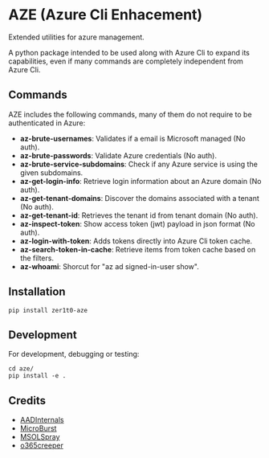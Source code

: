 # AZE (Azure Cli Enhacement)

Extended utilities for azure management.

A python package intended to be used along with Azure Cli to expand its
capabilities, even if many commands are completely independent from Azure Cli.


## Commands

AZE includes the following commands, many of them do not require to be
authenticated in Azure:

- **az-brute-usernames**: Validates if a email is Microsoft managed (No auth).
- **az-brute-passwords**: Validate Azure credentials (No auth).
- **az-brute-service-subdomains**: Check if any Azure service is using the given
  subdomains.
- **az-get-login-info**: Retrieve login information about an Azure domain (No auth).
- **az-get-tenant-domains**: Discover the domains associated with a tenant (No auth).
- **az-get-tenant-id**: Retrieves the tenant id from tenant domain (No auth).
- **az-inspect-token**: Show access token (jwt) payload in json format (No auth).
- **az-login-with-token**: Adds tokens directly into Azure Cli token cache.
- **az-search-token-in-cache**: Retrieve items from token cache based on the filters.
- **az-whoami**: Shorcut for "az ad signed-in-user show".

## Installation

```
pip install zer1t0-aze
```

## Development

For development, debugging or testing:
```
cd aze/
pip install -e .
```

## Credits
- [AADInternals](https://github.com/Gerenios/AADInternals)
- [MicroBurst](https://github.com/NetSPI/MicroBurst)
- [MSOLSpray](https://github.com/dafthack/MSOLSpray)
- [o365creeper](https://github.com/LMGsec/o365creeper)
